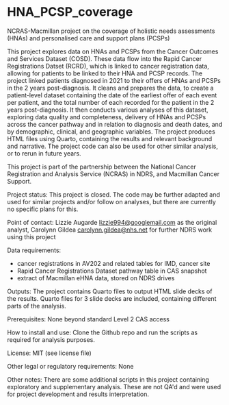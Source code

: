 # HNA_PCSP_coverage
NCRAS-Macmillan project on the coverage of holistic needs assessments (HNAs) and personalised care and support plans (PCSPs)

This project explores data on HNAs and PCSPs from the Cancer Outcomes and Services Dataset (COSD). These data flow into the Rapid Cancer Registrations Datset (RCRD), which is linked to cancer registration data, allowing for patients to be linked to their HNA and PCSP records. The project linked patients diagnosed in 2021 to their offers of HNAs and PCSPs in the 2 years post-diagnosis. It cleans and prepares the data, to create a patient-level dataset containing the date of the earliest offer of each event per patient, and the total number of each recorded for the patient in the 2 years post-diagnosis. It then conducts various analyses of this dataset, exploring data quality and completeness, delivery of HNAs and PCSPs across the cancer pathway and in relation to diagnosis and death dates, and by demographic, clinical, and geographic variables. The project produces HTML files using Quarto, containing the results and relevant background and narrative. The project code can also be used for other similar analysis, or to rerun in future years. 

This project is part of the partnership between the National Cancer Registration and Analysis Service (NCRAS) in NDRS, and Macmillan Cancer Support. 

Project status: 
This project is closed. The code may be further adapted and used for similar projects and/or follow on analyses, but there are currently no specific plans for this. 


Point of contact: 
Lizzie Augarde lizzie994@googlemail.com as the original analyst, Carolynn Gildea carolynn.gildea@nhs.net for further NDRS work using this project


Data requirements: 
- cancer registrations in AV202 and related tables for IMD, cancer site 
- Rapid Cancer Registrations Dataset pathway table in CAS snapshot
- extract of Macmillan eHNA data, stored on NDRS drives


Outputs: 
The project contains Quarto files to output HTML slide decks of the results. Quarto files for 3 slide decks are included, containing different parts of the analysis. 


Prerequisites:
None beyond standard Level 2 CAS access


How to install and use:
Clone the Github repo and run the scripts as required for analysis purposes.


License:
MIT (see license file)


Other legal or regulatory requirements:
None


Other notes:
There are some additional scripts in this project containing exploratory and supplementary analysis. These are not QA'd and were used for project development and results interpretation. 




